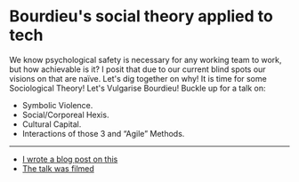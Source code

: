# Bourdieu's social theory applied to tech

We know psychological safety is necessary for any working team to work, but how achievable is it?
I posit that due to our current blind spots our visions on that are naïve.
Let's dig together on why! It is time for some Sociological Theory!
Let's Vulgarise Bourdieu! Buckle up for a talk on:

* Symbolic Violence.
* Social/Corporeal Hexis.
* Cultural Capital.
* Interactions of those 3 and “Agile” Methods.


---
* [I wrote a blog post on this](https://medium.com/@Romeu/agility-should-pay-attention-to-sociology-b671fd056933)
* [The talk was filmed](http://videos.ncrafts.io/video/342450313)
